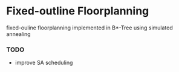 # Fixed-outline Floorplanning

fixed-ouline floorplanning implemented in B*-Tree using simulated annealing

### TODO
  - improve SA scheduling
